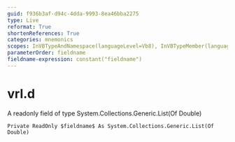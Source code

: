 ```yaml
---
guid: f936b3af-d94c-4dda-9993-8ea46bba2275
type: Live
reformat: True
shortenReferences: True
categories: mnemonics
scopes: InVBTypeAndNamespace(languageLevel=Vb8), InVBTypeMember(languageLevel=Vb8)
parameterOrder: fieldname
fieldname-expression: constant("fieldname")
---
```


# vrl.d

A readonly field of type System.Collections.Generic.List(Of Double)

```
Private ReadOnly $fieldname$ As System.Collections.Generic.List(Of Double)
```
